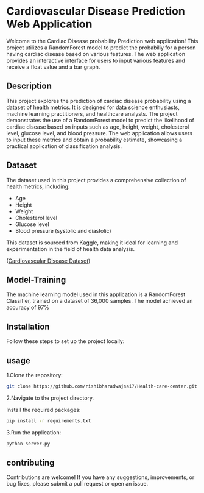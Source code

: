 # Cardiovascular Disease Prediction Web Application

Welcome to the Cardiac Disease probability Prediction web application! This project utilizes a RandomForest model to predict the probabiliy for a person having cardiac disease based on various features. The web application provides an interactive interface for users to input various  features and receive a float value and a bar graph.

## Description
This project explores the prediction of cardiac disease probability using a dataset of health metrics. It is designed for data science enthusiasts, machine learning practitioners, and healthcare analysts. The project demonstrates the use of a RandomForest model to predict the likelihood of cardiac disease based on inputs such as age, height, weight, cholesterol level, glucose level, and blood pressure. The web application allows users to input these metrics and obtain a probability estimate, showcasing a practical application of classification analysis.

## Dataset

The dataset used in this project provides a comprehensive collection of health metrics, including:

- Age
- Height
- Weight
- Cholesterol level
- Glucose level
- Blood pressure (systolic and diastolic)

This dataset is sourced from Kaggle, making it ideal for learning and experimentation in the field of health data analysis.

([Cardiovascular Disease Dataset](https://www.kaggle.com/datasets/akshatshaw7/cardiovascular-disease-dataset))

## Model-Training
The machine learning model used in this application is a RandomForest Classifier, trained on a dataset of 36,000 samples. The model achieved an accuracy of 97%
## Installation

Follow these steps to set up the project locally:

## usage
1.Clone the repository:
```bash
git clone https://github.com/rishibharadwajsai7/Health-care-center.git
```
2.Navigate to the project directory.

Install the required packages:

```bash
pip install -r requirements.txt
```
3.Run the application:
```bash
python server.py
```

## contributing
Contributions are welcome! If you have any suggestions, improvements, or bug fixes, please submit a pull request or open an issue.

